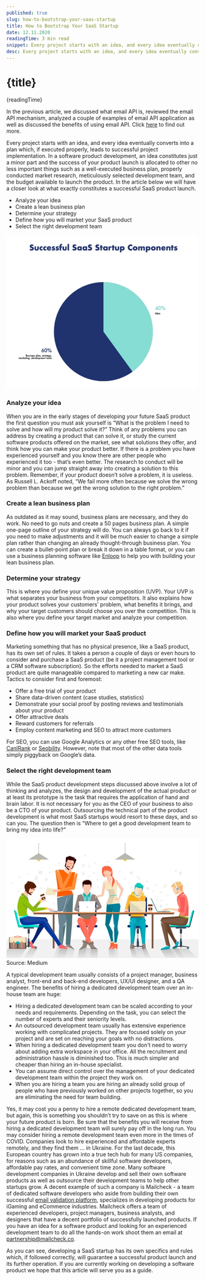 ```yaml
---
published: true
slug: how-to-bootstrap-your-saas-startup
title: How to Bootstrap Your SaaS Startup
date: 12.11.2020
readingTime: 3 min read
snippet: Every project starts with an idea, and every idea eventually converts into a plan which, if executed properly, leads to successful project implementation.
desc: Every project starts with an idea, and every idea eventually converts into a plan which, if executed properly, leads to successful project implementation.
---
```


# {title}

{readingTime}

In the previous article, we discussed what email API is, reviewed the email API mechanism, analyzed a couple of examples
of email API application as well as discussed the benefits of using email API.
Click [here](/blog/emails-validation-api-increase-ecommerce-conversion?format=webp;png;avif&srcset) to find out more.

Every project starts with an idea, and every idea eventually converts into a plan which, if executed properly, leads to
successful project implementation. In a software product development, an idea constitutes just a minor part and the
success of your product launch is allocated to other no less important things such as a well-executed business plan,
properly conducted market research, meticulously selected development team, and the budget available to launch the
product. In the article below we will have a closer look at what exactly constitutes a successful SaaS product launch.

- Analyze your idea
- Create a lean business plan
- Determine your strategy
- Define how you will market your SaaS product
- Select the right development team

![Successful SaaS Startup Components](./successful-saas-startup-components.jpg?format=webp;jpg;avif&srcset)

### Analyze your idea

When you are in the early stages of developing your future SaaS product the first question you must ask yourself is
“What is the problem I need to solve and how will my product solve it?” Think of any problems you can address by
creating a product that can solve it, or study the current software products offered on the market, see what solutions
they offer, and think how you can make your product better. If there is a problem you have experienced yourself and you
know there are other people who experienced it too - that’s even better. The research to conduct will be minor and you
can jump straight away into creating a solution to this problem. Remember, if your product doesn’t solve a problem, it
is useless. As Russell L. Ackoff noted, “We fail more often because we solve the wrong problem than because we get
the wrong solution to the right problem.”

### Create a lean business plan

As outdated as it may sound, business plans are necessary, and they do work. No need to go nuts and create a 50 pages
business plan. A simple one-page outline of your strategy will do. You can always go back to it if you need to make
adjustments and it will be much easier to change a simple plan rather than changing an already thought-through business
plan. You can create a bullet-point plan or break it down in a table format, or you can use a business planning
software like [Enloop](https://mailcheck.co/l/enloop) to help you with building your lean business plan.

### Determine your strategy

This is where you define your unique value proposition (UVP). Your UVP is what separates your business from your competitors. It also explains how your product solves your customers’ problem, what benefits it brings, and why your target customers should choose you over the competition. This is also where you define your target market and analyze your competition.

### Define how you will market your SaaS product

Marketing something that has no physical presence, like a SaaS product, has its own set of rules. It takes a person a couple of days or even hours to consider and purchase a SaaS product (be it a project management tool or a CRM software subscription). So the efforts needed to market a SaaS product are quite manageable compared to marketing a new car make. Tactics to consider first and foremost:

- Offer a free trial of your product
- Share data-driven content (case studies, statistics)
- Demonstrate your social proof by posting reviews and testimonials about your product
- Offer attractive deals
- Reward customers for referrals
- Employ content marketing and SEO to attract more customers

For SEO, you can use Google Analytics or any other free SEO tools, like [CanIRank](https://mailcheck.co/l/canirank) or
[Seobility](https://mailcheck.co/l/seobility). However, note that most of the other data tools simply
piggyback on Google’s data.

### Select the right development team

While the SaaS product development steps discussed above involve a lot of thinking and analyzes, the design and development of the actual product or at least its prototype is the task that requires the application of hand and brain labor. It is not necessary for you as the CEO of your business to also be a CTO of your product. Outsourcing the technical part of the product development is what most SaaS startups would resort to these days, and so can you. The question then is “Where to get a good development team to bring my idea into life?”

![Right Development Team](./right-development-team.jpg?format=webp;jpg;avif&srcset)
Source: Medium

A typical development team usually consists of a project manager, business analyst, front-end and back-end developers,
UX/UI designer, and a QA engineer. The benefits of hiring a dedicated development team over an in-house team are huge:

- Hiring a dedicated development team can be scaled according to your needs and requirements. Depending on the task, you can select the number of experts and their seniority levels.
- An outsourced development team usually has extensive experience working with complicated projects. They are focused solely on your project and are set on reaching your goals with no distractions.
- When hiring a dedicated development team you don't need to worry about adding extra workspace in your office. All the recruitment and administration hassle is diminished too. This is much simpler and cheaper than hiring an in-house specialist.
- You can assume direct control over the management of your dedicated development team within the project they work on.
- When you are hiring a team you are hiring an already solid group of people who have previously worked on other projects together, so you are eliminating the need for team building.

Yes, it may cost you a penny to hire a remote dedicated development team, but again, this is something you shouldn’t try
to save on as this is where your future product is born. Be sure that the benefits you will receive from hiring a
dedicated development team will surely pay off in the long run. You may consider hiring a remote development team even
more in the times of COVID. Companies look to hire experienced and affordable experts remotely, and they find
them … in Ukraine. For the last decade, this European country has grown into a true tech hub for many US companies,
for reasons such as an abundance of skillful software developers, affordable pay rates, and convenient time zone. Many
software development companies in Ukraine develop and sell their own software products as well as outsource their
development teams to help other startups grow. A decent example of such a company is Mailcheck - a team of dedicated
software developers who aside from building their own successful
[email validation platform](/), specializes in developing products for iGaming and eCommerce
industries. Mailcheck offers a team of experienced developers, project managers, business analysts, and designers that
have a decent portfolio of successfully launched products. If you have an idea for a software product and looking for
an experienced development team to do all the hands-on work shoot them
an email at [partnership@mailcheck.co](mailto:partnership@mailcheck.co).

As you can see, developing a SaaS startup has its own specifics and rules which, if followed correctly, will guarantee
a successful product launch and its further operation. If you are currently working on developing a software product
we hope that this article will serve you as a guide.
